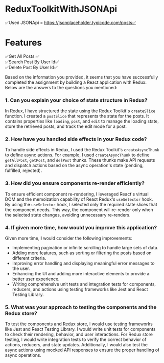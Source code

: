 # ReduxToolkitWithJSONApi

✅Used JSONApi = https://jsonplaceholder.typicode.com/posts✅

# Features <br/>
✅Get All Posts ✅ <br/>
✅Search Post By User Id✅ <br/>
✅Delete Post By User Id✅

Based on the information you provided, it seems that you have successfully completed the assignment by building a React application with Redux. Below are the answers to the questions you mentioned:

<h3>1. Can you explain your choice of state structure in Redux?</h3>


 
   In Redux, I have structured the state using the Redux Toolkit's `createSlice` function. I created a `postSlice` that represents the state for the posts. It contains properties like `loading`, `post`, and `edit` to manage the loading state, store the retrieved posts, and track the edit mode for a post.

<h3>2. How have you handled side effects in your Redux code?</h3>


   To handle side effects in Redux, I used the Redux Toolkit's `createAsyncThunk` to define async actions. For example, I used `createAsyncThunk` to define `getAllPost`, `getPost`, and `delPost` thunks. These thunks make API requests and dispatch actions based on the async operation's state (pending, fulfilled, rejected).

<h3>3. How did you ensure components re-render efficiently?</h3>


   To ensure efficient component re-rendering, I leveraged React's virtual DOM and the memoization capability of React Redux's `useSelector` hook. By using the `useSelector` hook, I selected only the required state slices that the component needs. This way, the component will re-render only when the selected state changes, avoiding unnecessary re-renders.

<h3>4. If given more time, how would you improve this application?</h3>


   Given more time, I would consider the following improvements:
   - Implementing pagination or infinite scrolling to handle large sets of data.
   - Adding more features, such as sorting or filtering the posts based on different criteria.
   - Improving error handling and displaying meaningful error messages to the user.
   - Enhancing the UI and adding more interactive elements to provide a better user experience.
   - Writing comprehensive unit tests and integration tests for components, reducers, and actions using testing frameworks like Jest and React Testing Library.

<h3>5. What was your approach to testing the components and the Redux store?</h3>


   To test the components and Redux store, I would use testing frameworks like Jest and React Testing Library. I would write unit tests for components to check their rendering, behavior, and user interactions. For Redux store testing, I would write integration tests to verify the correct behavior of actions, reducers, and state updates. Additionally, I would also test the async actions using mocked API responses to ensure the proper handling of async operations.